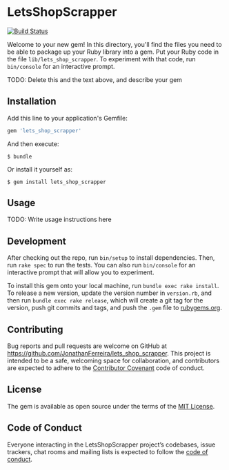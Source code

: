 # LetsShopScrapper

[![Build Status](https://travis-ci.org/JonathanFerreira/lets_shop_scrapper.svg?branch=master)](https://travis-ci.org/JonathanFerreira/lets_shop_scrapper)

Welcome to your new gem! In this directory, you'll find the files you need to be able to package up your Ruby library into a gem. Put your Ruby code in the file `lib/lets_shop_scrapper`. To experiment with that code, run `bin/console` for an interactive prompt.

TODO: Delete this and the text above, and describe your gem

## Installation

Add this line to your application's Gemfile:

```ruby
gem 'lets_shop_scrapper'
```

And then execute:

    $ bundle

Or install it yourself as:

    $ gem install lets_shop_scrapper

## Usage

TODO: Write usage instructions here

## Development

After checking out the repo, run `bin/setup` to install dependencies. Then, run `rake spec` to run the tests. You can also run `bin/console` for an interactive prompt that will allow you to experiment.

To install this gem onto your local machine, run `bundle exec rake install`. To release a new version, update the version number in `version.rb`, and then run `bundle exec rake release`, which will create a git tag for the version, push git commits and tags, and push the `.gem` file to [rubygems.org](https://rubygems.org).

## Contributing

Bug reports and pull requests are welcome on GitHub at https://github.com/JonathanFerreira/lets_shop_scrapper. This project is intended to be a safe, welcoming space for collaboration, and contributors are expected to adhere to the [Contributor Covenant](http://contributor-covenant.org) code of conduct.

## License

The gem is available as open source under the terms of the [MIT License](https://opensource.org/licenses/MIT).

## Code of Conduct

Everyone interacting in the LetsShopScrapper project’s codebases, issue trackers, chat rooms and mailing lists is expected to follow the [code of conduct](https://github.com/[USERNAME]/lets_shop_scrapper/blob/master/CODE_OF_CONDUCT.md).
